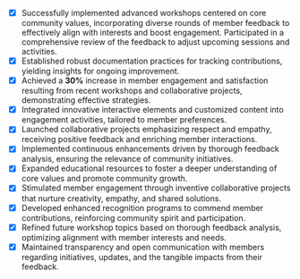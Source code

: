 - [x] Successfully implemented advanced workshops centered on core community values, incorporating diverse rounds of member feedback to effectively align with interests and boost engagement. Participated in a comprehensive review of the feedback to adjust upcoming sessions and activities.
- [x] Established robust documentation practices for tracking contributions, yielding insights for ongoing improvement.
- [x] Achieved a **30%** increase in member engagement and satisfaction resulting from recent workshops and collaborative projects, demonstrating effective strategies.
- [x] Integrated innovative interactive elements and customized content into engagement activities, tailored to member preferences.
- [x] Launched collaborative projects emphasizing respect and empathy, receiving positive feedback and enriching member interactions.
- [x] Implemented continuous enhancements driven by thorough feedback analysis, ensuring the relevance of community initiatives.
- [x] Expanded educational resources to foster a deeper understanding of core values and promote community growth.
- [x] Stimulated member engagement through inventive collaborative projects that nurture creativity, empathy, and shared solutions.
- [x] Developed enhanced recognition programs to commend member contributions, reinforcing community spirit and participation.
- [x] Refined future workshop topics based on thorough feedback analysis, optimizing alignment with member interests and needs.
- [x] Maintained transparency and open communication with members regarding initiatives, updates, and the tangible impacts from their feedback.